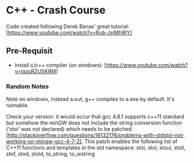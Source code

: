 # C++ - Crash Course

Code created following Derek Banas' great tutorial: [https://www.youtube.com/watch?v=Rub-JsjMhWY]

## Pre-Requisit
* Install c/c++ compiler (on windows): [https://www.youtube.com/watch?v=lqzuR2USKRM]


### Random Notes

Note on windows, instead a.out, g++ compiles to a.exe by default. It's runnable.

Check your version: it would occur that gcc 4.8.1 supports c++11 standard but somehow the minGW does not include the string conversion function ('stoi' was not declared) which needs to be patched. [http://stackoverflow.com/questions/16132176/problems-with-stdstoi-not-working-on-mingw-gcc-4-7-2]. This patch enables the following list of C++11 functions and templates in the std namespace: stoi, stol, stoul, stoll, stof, stod, stold, to_string, to_wstring

